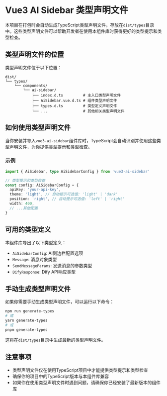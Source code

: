 # Vue3 AI Sidebar 类型声明文件

本项目在打包时会自动生成TypeScript类型声明文件，存放在`dist/types`目录中。这些类型声明文件可以帮助开发者在使用本组件库时获得更好的类型提示和类型检查。

## 类型声明文件的位置

类型声明文件位于以下位置：

```
dist/
└── types/
    └── components/
        └── ai-sidebar/
            ├── index.d.ts         # 主入口类型声明文件
            ├── AiSidebar.vue.d.ts # 组件类型声明文件
            ├── types.d.ts         # 类型定义声明文件
            └── ...                # 其他相关类型声明文件
```

## 如何使用类型声明文件

当你安装并导入`vue3-ai-sidebar`组件库时，TypeScript会自动识别并使用这些类型声明文件，为你提供类型提示和类型检查。

### 示例

```typescript
import { AiSidebar, type AiSidebarConfig } from 'vue3-ai-sidebar'

// 类型提示和类型检查
const config: AiSidebarConfig = {
  apiKey: 'your-api-key',
  theme: 'light', // 自动提示可选值: 'light' | 'dark'
  position: 'right', // 自动提示可选值: 'left' | 'right'
  width: 400,
  // ...其他配置
}
```

## 可用的类型定义

本组件库导出了以下类型定义：

- `AiSidebarConfig`: AI侧边栏配置选项
- `Message`: 消息对象类型
- `SendMessageParams`: 发送消息的参数类型
- `DifyResponse`: Dify API响应类型

## 手动生成类型声明文件

如果你需要手动生成类型声明文件，可以运行以下命令：

```bash
npm run generate-types
# 或
yarn generate-types
# 或
pnpm generate-types
```

这将在`dist/types`目录中生成最新的类型声明文件。

## 注意事项

- 类型声明文件仅在使用TypeScript项目中才能提供类型提示和类型检查
- 确保你的项目中的TypeScript版本与本组件库兼容
- 如果你在使用类型声明文件时遇到问题，请确保你已经安装了最新版本的组件库
